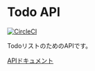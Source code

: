 # Todo API

[![CircleCI](https://circleci.com/gh/katainaka0503/todo/tree/master.svg?style=shield)](https://circleci.com/gh/katainaka0503/todo/tree/master)

TodoリストのためのAPIです。

[APIドキュメント](https://swaggerhub.com/apis/katainaka0503/your-api/beta)
